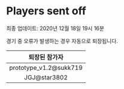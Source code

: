 # Players sent off
최종 업데이트: 2020년 12월 18일 19시 16분


경기 중 오류가 발생하는 경우 자동으로 퇴장됩니다.


| 퇴장된 참가자 |
|:---:|
| prototype_v1.2@sukk719 |
| JGJ@star3802 |